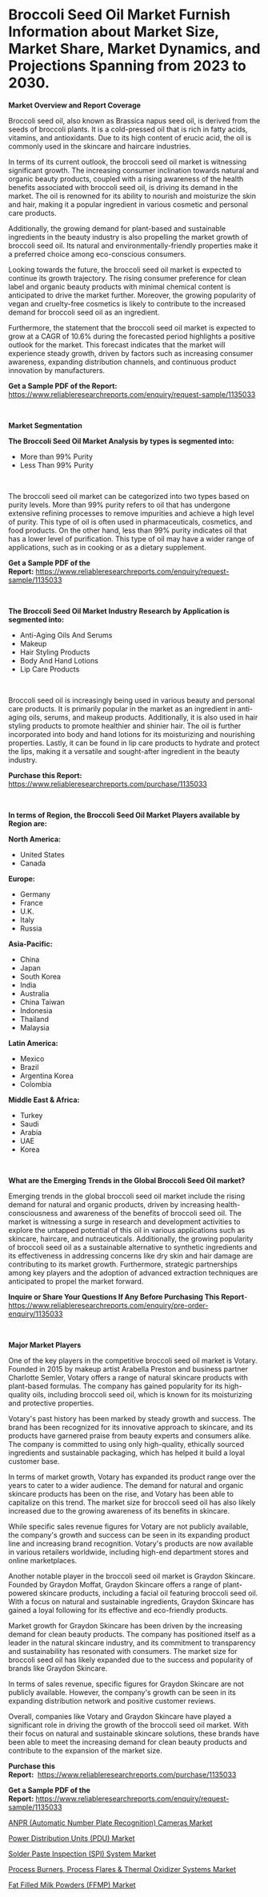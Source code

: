 <p><h1>Broccoli Seed Oil Market Furnish Information about Market Size, Market Share, Market Dynamics, and Projections Spanning from 2023 to 2030.</h1></p><p><strong>Market Overview and Report Coverage</strong></p>
<p><p>Broccoli seed oil, also known as Brassica napus seed oil, is derived from the seeds of broccoli plants. It is a cold-pressed oil that is rich in fatty acids, vitamins, and antioxidants. Due to its high content of erucic acid, the oil is commonly used in the skincare and haircare industries.</p><p>In terms of its current outlook, the broccoli seed oil market is witnessing significant growth. The increasing consumer inclination towards natural and organic beauty products, coupled with a rising awareness of the health benefits associated with broccoli seed oil, is driving its demand in the market. The oil is renowned for its ability to nourish and moisturize the skin and hair, making it a popular ingredient in various cosmetic and personal care products.</p><p>Additionally, the growing demand for plant-based and sustainable ingredients in the beauty industry is also propelling the market growth of broccoli seed oil. Its natural and environmentally-friendly properties make it a preferred choice among eco-conscious consumers.</p><p>Looking towards the future, the broccoli seed oil market is expected to continue its growth trajectory. The rising consumer preference for clean label and organic beauty products with minimal chemical content is anticipated to drive the market further. Moreover, the growing popularity of vegan and cruelty-free cosmetics is likely to contribute to the increased demand for broccoli seed oil as an ingredient.</p><p>Furthermore, the statement that the broccoli seed oil market is expected to grow at a CAGR of 10.6% during the forecasted period highlights a positive outlook for the market. This forecast indicates that the market will experience steady growth, driven by factors such as increasing consumer awareness, expanding distribution channels, and continuous product innovation by manufacturers.</p></p>
<p><strong>Get a Sample PDF of the Report:</strong> <a href="https://www.reliableresearchreports.com/enquiry/request-sample/1135033">https://www.reliableresearchreports.com/enquiry/request-sample/1135033</a></p>
<p>&nbsp;</p>
<p><strong>Market Segmentation</strong></p>
<p><strong>The Broccoli Seed Oil Market Analysis by types is segmented into:</strong></p>
<p><ul><li>More than 99% Purity</li><li>Less Than 99% Purity</li></ul></p>
<p>&nbsp;</p>
<p><p>The broccoli seed oil market can be categorized into two types based on purity levels. More than 99% purity refers to oil that has undergone extensive refining processes to remove impurities and achieve a high level of purity. This type of oil is often used in pharmaceuticals, cosmetics, and food products. On the other hand, less than 99% purity indicates oil that has a lower level of purification. This type of oil may have a wider range of applications, such as in cooking or as a dietary supplement.</p></p>
<p><strong>Get a Sample PDF of the Report:</strong>&nbsp;<a href="https://www.reliableresearchreports.com/enquiry/request-sample/1135033">https://www.reliableresearchreports.com/enquiry/request-sample/1135033</a></p>
<p>&nbsp;</p>
<p><strong>The Broccoli Seed Oil Market Industry Research by Application is segmented into:</strong></p>
<p><ul><li>Anti-Aging Oils And Serums</li><li>Makeup</li><li>Hair Styling Products</li><li>Body And Hand Lotions</li><li>Lip Care Products</li></ul></p>
<p>&nbsp;</p>
<p><p>Broccoli seed oil is increasingly being used in various beauty and personal care products. It is primarily popular in the market as an ingredient in anti-aging oils, serums, and makeup products. Additionally, it is also used in hair styling products to promote healthier and shinier hair. The oil is further incorporated into body and hand lotions for its moisturizing and nourishing properties. Lastly, it can be found in lip care products to hydrate and protect the lips, making it a versatile and sought-after ingredient in the beauty industry.</p></p>
<p><strong>Purchase this Report:</strong>&nbsp; <a href="https://www.reliableresearchreports.com/purchase/1135033">https://www.reliableresearchreports.com/purchase/1135033</a></p>
<p>&nbsp;</p>
<p><strong>In terms of Region, the Broccoli Seed Oil Market Players available by Region are:</strong></p>
<p>
    <p> <strong> North America: </strong>
        <ul>
            <li>United States</li>
            <li>Canada</li>
        </ul>
        </p> 
    <p> <strong> Europe: </strong>
        <ul>
            <li>Germany</li>
            <li>France</li>
            <li>U.K.</li>
            <li>Italy</li>
            <li>Russia</li>
        </ul>
        </p> 
    <p> <strong> Asia-Pacific: </strong>
        <ul>
            <li>China</li>
            <li>Japan</li>
            <li>South Korea</li>
            <li>India</li>
            <li>Australia</li>
            <li>China Taiwan</li>
            <li>Indonesia</li>
            <li>Thailand</li>
            <li>Malaysia</li>
        </ul>
        </p> 
    <p> <strong> Latin America: </strong>
        <ul>
            <li>Mexico</li>
            <li>Brazil</li>
            <li>Argentina Korea</li>
            <li>Colombia</li>
        </ul>
        </p> 
    <p> <strong> Middle East & Africa: </strong>
        <ul>
            <li>Turkey</li>
            <li>Saudi</li>
            <li>Arabia</li>
            <li>UAE</li>
            <li>Korea</li>
        </ul>
    </p>
    </p>
<p>&nbsp;</p>
<p><strong>What are the Emerging Trends in the Global Broccoli Seed Oil market?</strong></p>
<p><p>Emerging trends in the global broccoli seed oil market include the rising demand for natural and organic products, driven by increasing health-consciousness and awareness of the benefits of broccoli seed oil. The market is witnessing a surge in research and development activities to explore the untapped potential of this oil in various applications such as skincare, haircare, and nutraceuticals. Additionally, the growing popularity of broccoli seed oil as a sustainable alternative to synthetic ingredients and its effectiveness in addressing concerns like dry skin and hair damage are contributing to its market growth. Furthermore, strategic partnerships among key players and the adoption of advanced extraction techniques are anticipated to propel the market forward.</p></p>
<p><strong>Inquire or Share Your Questions If Any Before Purchasing This Report</strong>- <a href="https://www.reliableresearchreports.com/enquiry/pre-order-enquiry/1135033">https://www.reliableresearchreports.com/enquiry/pre-order-enquiry/1135033</a></p>
<p>&nbsp;</p>
<p><strong>Major Market Players</strong></p>
<p><p>One of the key players in the competitive broccoli seed oil market is Votary. Founded in 2015 by makeup artist Arabella Preston and business partner Charlotte Semler, Votary offers a range of natural skincare products with plant-based formulas. The company has gained popularity for its high-quality oils, including broccoli seed oil, which is known for its moisturizing and protective properties.</p><p>Votary's past history has been marked by steady growth and success. The brand has been recognized for its innovative approach to skincare, and its products have garnered praise from beauty experts and consumers alike. The company is committed to using only high-quality, ethically sourced ingredients and sustainable packaging, which has helped it build a loyal customer base.</p><p>In terms of market growth, Votary has expanded its product range over the years to cater to a wider audience. The demand for natural and organic skincare products has been on the rise, and Votary has been able to capitalize on this trend. The market size for broccoli seed oil has also likely increased due to the growing awareness of its benefits in skincare.</p><p>While specific sales revenue figures for Votary are not publicly available, the company's growth and success can be seen in its expanding product line and increasing brand recognition. Votary's products are now available in various retailers worldwide, including high-end department stores and online marketplaces.</p><p>Another notable player in the broccoli seed oil market is Graydon Skincare. Founded by Graydon Moffat, Graydon Skincare offers a range of plant-powered skincare products, including a facial oil featuring broccoli seed oil. With a focus on natural and sustainable ingredients, Graydon Skincare has gained a loyal following for its effective and eco-friendly products.</p><p>Market growth for Graydon Skincare has been driven by the increasing demand for clean beauty products. The company has positioned itself as a leader in the natural skincare industry, and its commitment to transparency and sustainability has resonated with consumers. The market size for broccoli seed oil has likely expanded due to the success and popularity of brands like Graydon Skincare.</p><p>In terms of sales revenue, specific figures for Graydon Skincare are not publicly available. However, the company's growth can be seen in its expanding distribution network and positive customer reviews.</p><p>Overall, companies like Votary and Graydon Skincare have played a significant role in driving the growth of the broccoli seed oil market. With their focus on natural and sustainable skincare solutions, these brands have been able to meet the increasing demand for clean beauty products and contribute to the expansion of the market size.</p></p>
<p><strong>Purchase this Report:</strong>&nbsp;&nbsp;<a href="https://www.reliableresearchreports.com/purchase/1135033">https://www.reliableresearchreports.com/purchase/1135033</a></p>
<p></p>
<p><strong>Get a Sample PDF of the Report:</strong>&nbsp;<a href="https://www.reliableresearchreports.com/enquiry/request-sample/1135033">https://www.reliableresearchreports.com/enquiry/request-sample/1135033</a></p>
<p><p><a href="https://medium.com/@karleeprice82/anpr-automatic-number-plate-recognition-cameras-market-insights-into-market-cagr-market-trends-22d02cbdb6aa">ANPR (Automatic Number Plate Recognition) Cameras Market</a></p><p><a href="https://medium.com/@nayanmongiarp23/power-distribution-units-pdu-market-trends-and-market-analysis-forecasted-for-period-2023-2030-bde0503fdb53">Power Distribution Units (PDU) Market</a></p><p><a href="https://medium.com/@germanwolff65/analyzing-solder-paste-inspection-spi-system-market-global-industry-perspective-and-forecast-47cc9fa79d2f">Solder Paste Inspection (SPI) System Market</a></p><p><a href="https://medium.com/@cruzdamore75/process-burners-process-flares-thermal-oxidizer-systems-market-trends-forecast-and-206011e2bae8">Process Burners, Process Flares & Thermal Oxidizer Systems Market</a></p><p><a href="https://medium.com/@abdulkoss1954/fat-filled-milk-powders-ffmp-market-share-evolution-and-market-growth-trends-2023-2030-373e2f8ceffb">Fat Filled Milk Powders (FFMP) Market</a></p></p>
